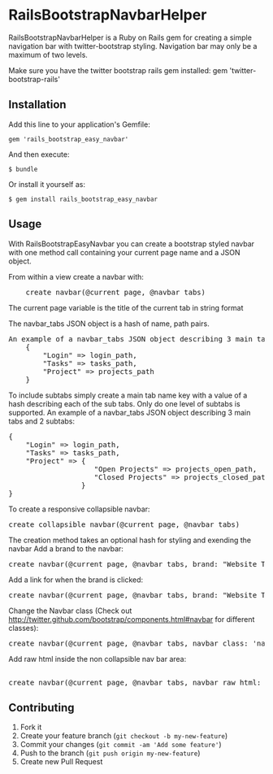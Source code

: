 # RailsBootstrapNavbarHelper

RailsBootstrapNavbarHelper is a Ruby on Rails gem for creating a simple navigation bar with twitter-bootstrap styling. Navigation bar may only be a maximum of two levels.

Make sure you have the twitter bootstrap rails gem installed: gem 'twitter-bootstrap-rails'


## Installation

Add this line to your application's Gemfile:

    gem 'rails_bootstrap_easy_navbar'

And then execute:

    $ bundle

Or install it yourself as:

    $ gem install rails_bootstrap_easy_navbar

## Usage
With RailsBootstrapEasyNavbar you can create a bootstrap styled navbar with one method call containing your current page name and a JSON object. 

From within a view create a navbar with:
<pre>
	create_navbar(@current_page, @navbar_tabs)
</pre>
The current page variable is the title of the current tab in string format

The navbar_tabs JSON object is a hash of name, path pairs. 
<pre>
An example of a navbar_tabs JSON object describing 3 main tabs:
	{ 
		"Login" => login_path,
		"Tasks" => tasks_path,
		"Project" => projects_path
	}
</pre>
To include subtabs simply create a main tab name key with a value of a hash describing each of the sub tabs. Only do one level of subtabs is supported. 
An example of a navbar_tabs JSON object describing 3 main tabs and 2 subtabs:
<pre>
{ 
	"Login" => login_path,
	"Tasks" => tasks_path,
	"Project" => {
					"Open Projects" => projects_open_path,
			        "Closed Projects" => projects_closed_path
			     }
}
</pre>
To create a responsive collapsible navbar:
<pre>
create_collapsible_navbar(@current_page, @navbar_tabs)
</pre>

The creation method takes an optional hash for styling and exending the navbar
Add a brand to the navbar:
<pre>
create_navbar(@current_page, @navbar_tabs, brand: "Website Title")
</pre>
Add a link for when the brand is clicked:
<pre>
create_navbar(@current_page, @navbar_tabs, brand: "Website Title", brand_path: '/projects')
</pre>
Change the Navbar class (Check out http://twitter.github.com/bootstrap/components.html#navbar for different classes):
<pre>
create_navbar(@current_page, @navbar_tabs, navbar_class: 'navbar navbar-inverse')
</pre>
Add raw html inside the non collapsible nav bar area:
<pre>	
create_navbar(@current_page, @navbar_tabs, navbar_raw_html: @navbar_raw_html)
</pre>

## Contributing

1. Fork it
2. Create your feature branch (`git checkout -b my-new-feature`)
3. Commit your changes (`git commit -am 'Add some feature'`)
4. Push to the branch (`git push origin my-new-feature`)
5. Create new Pull Request
